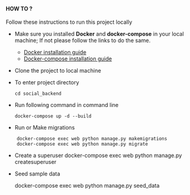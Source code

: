 #### HOW TO ?
Follow these instructions to run this project locally

- Make sure you installed **Docker** and **docker-compose** in your local machine; If not please follow the links to do the same.
    
    - [Docker installation guide](https://docs.docker.com/engine/installation/) <br>
    - [Docker-compose installation guide](https://docs.docker.com/compose/install/)


- Clone the project to local machine
- To enter project directory
    ``` 
    cd social_backend
    ``` 
- Run following command in command line
    ``` 
    docker-compose up -d --build
    ```
- Run or Make migrations
``` 
    docker-compose exec web python manage.py makemigrations
    docker-compose exec web python manage.py migrate
``` 

- Create a superuser
    docker-compose exec web python manage.py createsuperuser
<!-- - Run containers in terminal if needed
    docker-compose up -d   -->
- Seed sample data

    docker-compose exec web python manage.py seed_data
